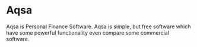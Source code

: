 # Aqsa
Aqsa is Personal Finance Software.
Aqsa is simple, but free software which have some powerful functionality even compare some commercial software.